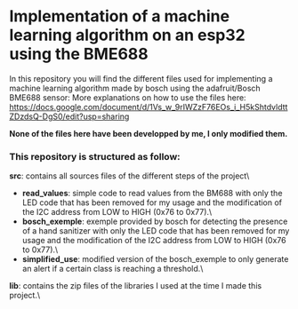 # Implementation of a machine learning algorithm on an esp32 using the BME688

In this repository you will find the different files used for implementing a machine learning algorithm made by bosch using the adafruit/Bosch BME688 sensor:
More explanations on how to use the files here: https://docs.google.com/document/d/1Vs_w_9rIWZzF76EOs_i_H5kShtdvldttZDzdsQ-DgS0/edit?usp=sharing

**None of the files here have been developped by me, I only modified them.** 

### This repository is structured as follow:

**src**: contains all sources files of the different steps of the project\
* **read_values**: simple code to read values from the BM688 with only the LED code that has been removed for my usage and the modification of the I2C address from LOW to HIGH (0x76 to 0x77).\
* **bosch_exemple**: exemple provided by bosch for detecting the presence of a hand sanitizer with only the LED code that has been removed for my usage and the modification of the I2C address from LOW to HIGH (0x76 to 0x77).\
* **simplified_use**: modified version of the bosch_exemple to only generate an alert if a certain class is reaching a threshold.\

**lib**: contains the zip files of the libraries I used at the time I made this project.\
